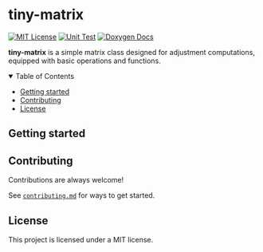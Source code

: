 # tiny-matrix

[![MIT License](https://img.shields.io/badge/License-MIT-green.svg)](https://choosealicense.com/licenses/mit/)
[![Unit Test](https://github.com/ZerolAcqua/tiny-matrix/actions/workflows/unit-test.yml/badge.svg)](https://github.com/ZerolAcqua/tiny-matrix/actions/workflows/unit-test.yml)
[![Doxygen Docs](https://github.com/ZerolAcqua/tiny-matrix/actions/workflows/doxygen-docs.yml/badge.svg)](https://github.com/ZerolAcqua/tiny-matrix/actions/workflows/doxygen-docs.yml) 



**tiny-matrix** is a simple matrix class designed for adjustment computations, equipped with basic operations and functions.


<details open="open">
<summary>Table of Contents</summary>

- [Getting started](#getting-started)
- [Contributing](#contributing)
- [License](#license)

</details>





## Getting started

## Contributing

Contributions are always welcome!

See [`contributing.md`](contributing.md) for ways to get started.


## License  

This project is licensed under a MIT license. 


